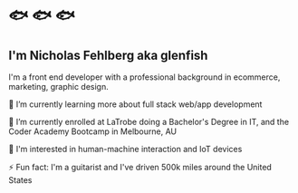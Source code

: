 # 	🐟	🐟	🐟
## I'm Nicholas Fehlberg aka glenfish

I'm a front end developer with a professional background in ecommerce, marketing, graphic design.

🔭 I’m currently learning more about full stack web/app development

🌱 I’m currently enrolled at LaTrobe doing a Bachelor's Degree in IT, and the Coder Academy Bootcamp in Melbourne, AU

💬 I'm interested in human-machine interaction and IoT devices

⚡ Fun fact: I'm a guitarist and I've driven 500k miles around the United States


